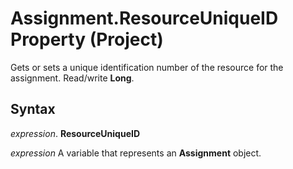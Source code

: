 
# Assignment.ResourceUniqueID Property (Project)

Gets or sets a unique identification number of the resource for the assignment. Read/write  **Long**.


## Syntax

 _expression_. **ResourceUniqueID**

 _expression_ A variable that represents an **Assignment** object.

